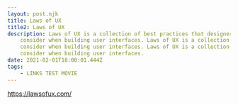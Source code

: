 ```yaml
---
layout: post.njk
title: Laws of UX
title2: Laws of UX
description: Laws of UX is a collection of best practices that designers can
    consider when building user interfaces. Laws of UX is a collection of best practices that designers can
    consider when building user interfaces. Laws of UX is a collection of best practices that designers can
    consider when building user interfaces.
date: 2021-02-01T18:00:01.444Z
tags:
    - LINKS TEST MOVIE
---
```


https://lawsofux.com/
